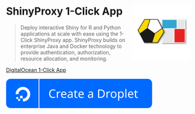 # ShinyProxy 1-Click App <img src="https://github.com/analythium/shinyproxy-1-click/raw/master/digitalocean/images/combined-logo-sq.png" align="right" style="padding-left:10px;background-color:white;" width="30%" />

> Deploy interactive Shiny for R and Python applications at scale with ease using the 1-Click ShinyProxy app.
> ShinyProxy builds on enterprise Java and Docker technology to provide authentication,
> authorization, resource allocation, and monitoring.

[DigitalOcean 1-Click App](digitalocean/README.md)

[![DO button](https://raw.githubusercontent.com/analythium/shinyproxy-1-click/master/digitalocean/images/do-btn-blue.svg)](https://marketplace.digitalocean.com/apps/shinyproxy?refcode=a8041699739d&action=deploy)
